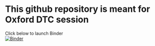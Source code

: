 # This github repository is meant for Oxford DTC session

Click below to launch Binder  
[![Binder](https://mybinder.org/badge_logo.svg)](https://mybinder.org/v2/gh/sshameer/Intro2FBA_OxfordDTC/HEAD)

